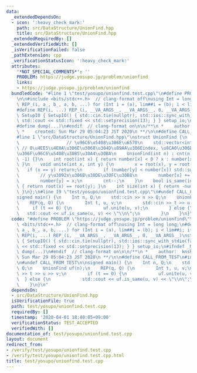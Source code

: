 ```yaml
---
data:
  _extendedDependsOn:
  - icon: ':heavy_check_mark:'
    path: src/DataStructure/UnionFind.hpp
    title: src/DataStructure/UnionFind.hpp
  _extendedRequiredBy: []
  _extendedVerifiedWith: []
  _isVerificationFailed: false
  _pathExtension: cpp
  _verificationStatusIcon: ':heavy_check_mark:'
  attributes:
    '*NOT_SPECIAL_COMMENTS*': ''
    PROBLEM: https://judge.yosupo.jp/problem/unionfind
    links:
    - https://judge.yosupo.jp/problem/unionfind
  bundledCode: "#line 1 \"test/yosupo/unionfind.test.cpp\"\n#define PROBLEM \"https://judge.yosupo.jp/problem/unionfind\"\
    \n\n#include <bits/stdc++.h>  // clang-format off\nusing Int = long long;\n#define\
    \ REP_(i, a_, b_, a, b, ...) for (Int i = (a), lim##i = (b); i < lim##i; i++)\n\
    #define REP(i, ...) REP_(i, __VA_ARGS__, __VA_ARGS__, 0, __VA_ARGS__)\nstruct\
    \ SetupIO { SetupIO() { std::cin.tie(nullptr), std::ios::sync_with_stdio(false),\
    \ std::cout << std::fixed << std::setprecision(13); } } setup_io;\n#ifndef _MY_DEBUG\n\
    #define dump(...)\n#endif  // clang-format on\n\n/**\n *    author:  knshnb\n\
    \ *    created: Sun Mar 29 05:04:23 JST 2020\n **/\n\n#define CALL_FROM_TEST\n\
    #line 1 \"src/DataStructure/UnionFind.hpp\"\nstruct UnionFind {\n    int cnt;\
    \                  // \u96C6\u5408\u306E\u6570\n    std::vector<int> number; \
    \ // 0\u4EE5\u4E0A\u306E\u3068\u304D\u89AA\u306Eindex, \u8CA0\u306E\u3068\u304D\
    \u306F\u96C6\u5408\u30B5\u30A4\u30BA\n    UnionFind(int n) : cnt(n), number(n,\
    \ -1) {}\n    int root(int x) { return number[x] < 0 ? x : number[x] = root(number[x]);\
    \ }\n    void unite(int x, int y) {\n        x = root(x), y = root(y);\n     \
    \   if (x == y) return;\n        if (number[y] < number[x]) std::swap(x, y);\n\
    \        // y\u3092x\u306B\u30DE\u30FC\u30B8\n        number[x] += number[y];\n\
    \        number[y] = x;\n        cnt--;\n    }\n    bool is_same(int x, int y)\
    \ { return root(x) == root(y); }\n    int size(int x) { return -number[root(x)];\
    \ }\n};\n#line 19 \"test/yosupo/unionfind.test.cpp\"\n#undef CALL_FROM_TEST\n\n\
    signed main() {\n    Int n, Q;\n    std::cin >> n >> Q;\n    UnionFind uf(n);\n\
    \    REP(q, Q) {\n        Int t, u, v;\n        std::cin >> t >> u >> v;\n   \
    \     if (t == 0) {\n            uf.unite(u, v);\n        } else {\n         \
    \   std::cout << uf.is_same(u, v) << \"\\n\";\n        }\n    }\n}\n"
  code: "#define PROBLEM \"https://judge.yosupo.jp/problem/unionfind\"\n\n#include\
    \ <bits/stdc++.h>  // clang-format off\nusing Int = long long;\n#define REP_(i,\
    \ a_, b_, a, b, ...) for (Int i = (a), lim##i = (b); i < lim##i; i++)\n#define\
    \ REP(i, ...) REP_(i, __VA_ARGS__, __VA_ARGS__, 0, __VA_ARGS__)\nstruct SetupIO\
    \ { SetupIO() { std::cin.tie(nullptr), std::ios::sync_with_stdio(false), std::cout\
    \ << std::fixed << std::setprecision(13); } } setup_io;\n#ifndef _MY_DEBUG\n#define\
    \ dump(...)\n#endif  // clang-format on\n\n/**\n *    author:  knshnb\n *    created:\
    \ Sun Mar 29 05:04:23 JST 2020\n **/\n\n#define CALL_FROM_TEST\n#include \"../../src/DataStructure/UnionFind.hpp\"\
    \n#undef CALL_FROM_TEST\n\nsigned main() {\n    Int n, Q;\n    std::cin >> n >>\
    \ Q;\n    UnionFind uf(n);\n    REP(q, Q) {\n        Int t, u, v;\n        std::cin\
    \ >> t >> u >> v;\n        if (t == 0) {\n            uf.unite(u, v);\n      \
    \  } else {\n            std::cout << uf.is_same(u, v) << \"\\n\";\n        }\n\
    \    }\n}\n"
  dependsOn:
  - src/DataStructure/UnionFind.hpp
  isVerificationFile: true
  path: test/yosupo/unionfind.test.cpp
  requiredBy: []
  timestamp: '2020-04-01 18:40:05+09:00'
  verificationStatus: TEST_ACCEPTED
  verifiedWith: []
documentation_of: test/yosupo/unionfind.test.cpp
layout: document
redirect_from:
- /verify/test/yosupo/unionfind.test.cpp
- /verify/test/yosupo/unionfind.test.cpp.html
title: test/yosupo/unionfind.test.cpp
---
```

